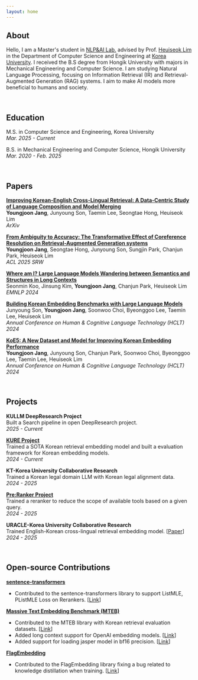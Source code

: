 ```yaml
---
layout: home
---
```



## **About**
Hello, I am a Master's student in [NLP&AI Lab.](http://nlp.korea.ac.kr/) advised by Prof. [Heuiseok Lim](https://scholar.google.com/citations?user=HMTkz7oAAAAJ&hl=en) in the Department of Computer Science and Engineering at [Korea University](https://www.korea.edu/mbshome/mbs/en/index.do). I received the B.S degree from Hongik University with majors in Mechanical Engineering and Computer Science. I am studying Natural Language Processing, focusing on Information Retrieval (IR) and Retrieval-Augmented Generation (RAG) systems. I aim to make AI models more beneficial to humans and society.
 

 

## **Education**
M.S. in Computer Science and Engineering, Korea University  
_Mar. 2025 - Current_

B.S. in Mechanical Engineering and Computer Science, Hongik University  
_Mar. 2020 - Feb. 2025_

 

## **Papers**
[**Improving Korean-English Cross-Lingual Retrieval: A Data-Centric Study of Language Composition and Model Merging**](https://arxiv.org/abs/2507.08480)  
**Youngjoon Jang**, Junyoung Son, Taemin Lee, Seongtae Hong, Heuiseok Lim  
_ArXiv_

[**From Ambiguity to Accuracy: The Transformative Effect of Coreference Resolution on Retrieval-Augmented Generation systems**](https://arxiv.org/abs/2507.07847)  
**Youngjoon Jang**, Seongtae Hong, Junyoung Son, Sungjin Park, Chanjun Park, Heuiseok Lim  
_ACL 2025 SRW_

[**Where am I? Large Language Models Wandering between Semantics and Structures in Long Contexts**](https://aclanthology.org/2024.emnlp-main.783/)  
Seonmin Koo, Jinsung Kim, **Youngjoon Jang**, Chanjun Park, Heuiseok Lim  
_EMNLP 2024_

[**Building Korean Embedding Benchmarks with Large Language Models**](https://koreascience.kr/article/CFKO202404272002852.page)  
Junyoung Son, **Youngjoon Jang**, Soonwoo Choi, Byeonggoo Lee, Taemin Lee, Heuiseok Lim  
_Annual Conference on Human & Cognitive Language Technology (HCLT) 2024_

[**KoE5: A New Dataset and Model for Improving Korean Embedding Performance**](https://koreascience.kr/article/CFKO202404272001146.page)  
**Youngjoon Jang**, Junyoung Son, Chanjun Park, Soonwoo Choi, Byeonggoo Lee, Taemin Lee, Heuiseok Lim  
_Annual Conference on Human & Cognitive Language Technology (HCLT) 2024_

 

## **Projects**
**KULLM DeepResearch Project**     
Built a Search pipeline in open DeepResearch project.  
_2025 - Current_

[**KURE Project**](https://github.com/nlpai-lab/KURE)  
Trained a SOTA Korean retrieval embedding model and built a evaluation framework for Korean embedding models.  
_2024 - Current_

**KT-Korea University Collaborative Research**  
Trained a Korean legal domain LLM with Korean legal alignment data.  
_2024 - 2025_

[**Pre:Ranker Project**](https://github.com/yjoonjang/PreRanker)  
Trained a reranker to reduce the scope of available tools based on a given query.  
_2024 - 2025_

**URACLE-Korea University Collaborative Research**  
Trained English-Korean cross-lingual retrieval embedding model. [[Paper](https://arxiv.org/abs/2507.08480)]  
_2024 - 2025_

 

## **Open-source Contributions**
[**sentence-transformers**](https://github.com/UKPLab/sentence-transformers)  
- Contributed to the sentence-transformers library to support ListMLE, PListMLE Loss on Rerankers. [[Link](https://github.com/tomaarsen/sentence-transformers/pull/6)] 

[**Massive Text Embedding Benchmark (MTEB)**](https://github.com/embeddings-benchmark/mteb)  
- Contributed to the MTEB library with Korean retrieval evaluation datasets. [[Link](https://github.com/embeddings-benchmark/mteb/pull/1388)]  
- Added long context support for OpenAI embedding models. [[Link](https://github.com/embeddings-benchmark/mteb/pull/1526)]  
- Added support for loading jasper model in bf16 precision. [[Link](https://github.com/embeddings-benchmark/mteb/issues/2474)]  

[**FlagEmbedding**](https://github.com/FlagOpen/FlagEmbedding)  
- Contributed to the FlagEmbedding library fixing a bug related to knowledge distillation when training. [[Link](https://github.com/FlagOpen/FlagEmbedding/issues/1170)]  